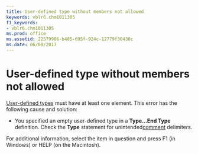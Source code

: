 ```yaml
---
title: User-defined type without members not allowed
keywords: vblr6.chm1011305
f1_keywords:
- vblr6.chm1011305
ms.prod: office
ms.assetid: 22579906-b485-695f-924c-12779f30430c
ms.date: 06/08/2017
---
```



# User-defined type without members not allowed

[User-defined types](../Glossary/vbe-glossary.md#user-defined-type) must have at least one element. This error has the following cause and solution:



- You specified an empty user-defined type in a  **Type...End Type** definition. Check the **Type** statement for unintended[comment](../Glossary/vbe-glossary.md#comment) delimiters.
    

For additional information, select the item in question and press F1 (in Windows) or HELP (on the Macintosh).

